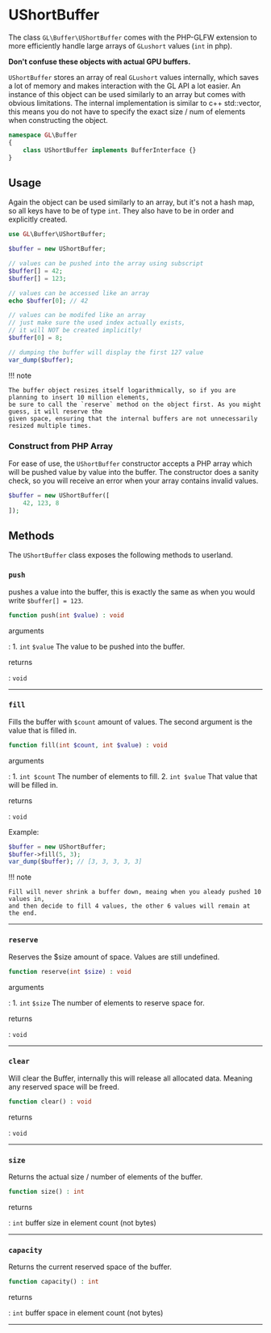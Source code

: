 # UShortBuffer
The class `GL\Buffer\UShortBuffer` comes with the PHP-GLFW extension to more efficiently 
handle large arrays of `GLushort` values (`int` in php).

**Don't confuse these objects with actual GPU buffers.**

`UShortBuffer` stores an array of real `GLushort` values internally, which saves a lot of memory
and makes interaction with the GL API a lot easier. An instance of this object can be used similarly to an array but
comes with obvious limitations. The internal implementation is similar to c++ std::vector, this means you do not have to 
specify the exact size / num of elements when constructing the object.

```php 
namespace GL\Buffer
{
    class UShortBuffer implements BufferInterface {}
}
```

## Usage

Again the object can be used similarly to an array, but it's not a hash map, 
so all keys have to be of type `int`. They also have to be in order and explicitly created.

```php
use GL\Buffer\UShortBuffer;

$buffer = new UShortBuffer;

// values can be pushed into the array using subscript
$buffer[] = 42;
$buffer[] = 123;

// values can be accessed like an array
echo $buffer[0]; // 42 

// values can be modifed like an array
// just make sure the used index actually exists, 
// it will NOT be created implicitly!
$buffer[0] = 8;

// dumping the buffer will display the first 127 value
var_dump($buffer);
```

!!! note

    The buffer object resizes itself logarithmically, so if you are planning to insert 10 million elements,
    be sure to call the `reserve` method on the object first. As you might guess, it will reserve the 
    given space, ensuring that the internal buffers are not unnecessarily resized multiple times.


### Construct from PHP Array

For ease of use, the `UShortBuffer` constructor accepts a PHP array which will be pushed 
value by value into the buffer. The constructor does a sanity check, so you will receive an error when 
your array contains invalid values.

```php
$buffer = new UShortBuffer([
    42, 123, 8 
]);
```

## Methods

The `UShortBuffer` class exposes the following methods to userland.


### `push`

pushes a value into the buffer, this is exactly the same as when you would write `$buffer[] = 123`.

```php
function push(int $value) : void
```



arguments

:    1. `int` `$value` The value to be pushed into the buffer.

returns

:    `void` 

---
     

### `fill`

Fills the buffer with `$count` amount of values. The second argument is the value that is filled in.

```php
function fill(int $count, int $value) : void
```

arguments

:   1. `int $count` The number of elements to fill.
    2. `int $value` That value that will be filled in.

returns 

:   `void`


Example:

```php
$buffer = new UShortBuffer;
$buffer->fill(5, 3);
var_dump($buffer); // [3, 3, 3, 3, 3]
```

!!! note

    Fill will never shrink a buffer down, meaing when you aleady pushed 10 values in, 
    and then decide to fill 4 values, the other 6 values will remain at the end.

---

### `reserve`

Reserves the $size amount of space. Values are still undefined.

```php
function reserve(int $size) : void
```



arguments

:    1. `int` `$size` The number of elements to reserve space for.

returns

:    `void` 

---
     
### `clear`

Will clear the Buffer, internally this will release all allocated data. Meaning any reserved space will be freed.

```php
function clear() : void
```




returns

:    `void` 

---
     
### `size`

Returns the actual size / number of elements of the buffer.

```php
function size() : int
```




returns

:    `int` buffer size in element count (not bytes)

---
     
### `capacity`

Returns the current reserved space of the buffer.

```php
function capacity() : int
```




returns

:    `int` buffer space in element count (not bytes)

---
     
